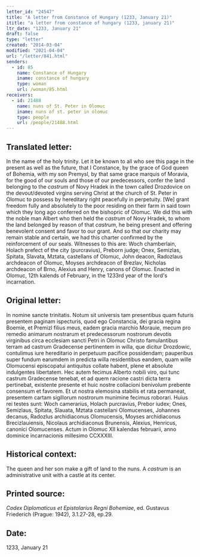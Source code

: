 ```yaml
---
letter_id: "24547"
title: "A letter from Constance of Hungary (1233, January 21)"
ititle: "a letter from constance of hungary (1233, january 21)"
ltr_date: "1233, January 21"
draft: false
type: "letter"
created: "2014-03-04"
modified: "2021-04-04"
url: "/letter/841.html"
senders:
  - id: 85
    name: Constance of Hungary
    iname: constance of hungary
    type: woman
    url: /woman/85.html
receivers:
  - id: 21488
    name: nuns of St. Peter in Olomuc
    iname: nuns of st. peter in olomuc
    type: people
    url: /people/21488.html
---
```

<h2> Translated letter:</h2><p>In the name of the holy trinity. Let it be known to all who see this page in the present as well as the future, that I Constance, by the grace of God queen of Bohemia, with my son Premysl, by that same grace marquis of Moravia, for the good of our souls and those of our predecessors, confer the land belonging to the <em style="background-color: transparent;">castrum</em><span style="background-color: transparent;">&nbsp;o</span><span style="background-color: transparent;">f Novy Hradek in the town called Drozdovice on the devout/devoted virgins serving Christ at the church of St. Peter in Olomuc to possess by hereditary right peacefully in perpetuity. [We] grant freedom fully and absolutely to the poor residing on their farm in said town which they long ago conferred on the bishopric of Olomuc. We did this with the noble man Albert who then held the <em>castrum</em><span>&nbsp;</span>of Novy Hradek, to whom the land belonged by reason of that <em>castrum</em>, he being present and offering benevolent consent and favor to our grant. And so that our charity may remain stable and certain, we had this charter confirmed by the reinforcement of our seals. Witnesses to this are: Woch chamberlain, Holach prefect of the city (purcravius), Preborn judge; Onex, Semizlas, Spitata, Slavata, Mztata, castellans of Olomuc, John deacon, Radozlaus archdeacon of Olomuc, Moyses archdeacon of Brezlav, Nicholas archdeacon of Brno, Alexius and Henry, canons of Olomuc. Enacted in Olomuc, 12th kalends of February, in the 1233rd year of the lord's incarnation.</span></p><h2 class="mt-4"> Original letter:</h2>In nomine sancte trinitatis.  Notum sit universis tam presentibus quam futuris presentem paginam ispecturis, quod ego Constancia, dei gracia regina Boemie, et Premizl filius meus, eadem gracia marchio Morauie, mecum pro remedio animarum nostrarum et predecessorum nostrorum devotis virginibus circa ecclesiam sancti Petri in Olomuc Christo famulantibus terram ad castrum Gradecense pertinentem in willa, que dicitur Drozdowic, contulimus iure hereditario in perpetuum pacifice possidendam; pauperibus super fundum earumdem in predicta willa residentibus eandem, quam wille Olomucensi episcopatui antiquitus collate habent, plene et absolute indulgentes libertatem.  Hec autem fecimus Alberto nobili viro, qui tunc castrum Gradecense tenebat, et ad quem racione castri dicta terra pertinebat, existente presente et huic nostre collacioni benivolum prebente consensum et favorem.  Et ut nostra elemosina stabilis et rata permaneat, presentem cartam sigillorum nostrorum munimine fecimus roborari.  Huius rei testes sunt:   Woch camerarius, Holach purcravius, Prebor iudex; Ones, Semizlaus, Spitata, Slauata, Mztata castellani Olomucenses, Johannes decanus, Radozlus archidiaconus Olomucensis, Moyses archidiaconus Brecizlauiensis, Nicolaus archidiaconus Brunensis, Alexius, Henricus, canonici Olomucenses.
Actum in Olomuc XII kalendas februarii, anno dominice incarnacionis millesimo CCXXXIII.
<h2 class="mt-4"> Historical context:</h2><p>The queen and her son make a gift of land to the nuns. A <em>castrum</em> is an administrative unit with a castle at its center.</p><h2 class="mt-4"> Printed source:</h2><p><em>Codex Diplomaticus et Epistolarius Regni Bohemiae</em>, ed. Gustavus Friederich (Prague: 1942), 3.1.27-28, ep.29.</p><h2 class="mt-4"> Date:</h2>1233, January 21